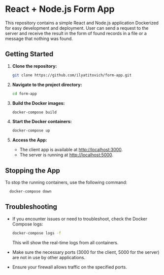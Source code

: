 # React + Node.js Form App

This repository contains a simple React and Node.js application Dockerized for easy development and deployment. User can send a request to the server and receive the result in the form of found records in a file or a message that nothing was found.

## Getting Started

1. **Clone the repository:**

   ```bash
   git clone https://github.com/ilyatitovich/form-app.git

2. **Navigate to the project directory:**

    ```bash
    cd form-app

3. **Build the Docker images:**

    ```bash
    docker-compose build

4. **Start the Docker containers:**

    ```bash
    docker-compose up

5. **Access the App:**

    - The client app is available at [http://localhost:3000](http://localhost:3000/).
    - The server is running at [http://localhost:5000](http://localhost:5000/).

## Stopping the App

To stop the running containers, use the following command:

```bash
  docker-compose down
  ```

## Troubleshooting

- If you encounter issues or need to troubleshoot, check the Docker Compose logs:

    ```bash
    docker-compose logs -f
    ```

    This will show the real-time logs from all containers.
- Make sure the necessary ports (3000 for the client, 5000 for the server) are not in use by other applications.
- Ensure your firewall allows traffic on the specified ports.
